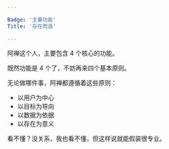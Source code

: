```yaml
---

Badge: '主要功能'
Title: '存在而造'

---
```


阿禅这个人，主要包含 4 个核心的功能。

既然功能是 4 个了，不妨再来四个基本原则。

无论做哪件事，阿禅都遵循着这些原则：

* 以用户为中心
* 以目标为导向
* 以数据为依据
* 以存在为意义

看不懂？没关系，我也看不懂，但这样说就能假装很专业。
